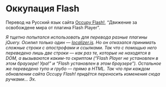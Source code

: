 # Оккупация Flash

Перевод на Русский язык сайта [Occupy Flash!](http://occupyflash.org/), “Движение за освобождене мира от плагина Flash Player”.

*Я тщетно попытался использовать для перевода разные плагины jQuery. Осилил только один — [localizer.js](http://plugins.jquery.com/project/localizer). Но он отказался принимать сложные строки с апострофами и ссылками. Так что с помощью него переведено лишь две строки — как раз те, которые не находятся в DOM, а вызываются каким-то скриптом (“Flash Player не установлен в этом браузере! Ура!” и “Flash установлен в этом браузере”). Остальное же переведено тупо и грубо — прямо в HTML. Так что при каждом обновлении сайта Occupy Flash! придётся переносить изменения сюда ручками… Эх.*